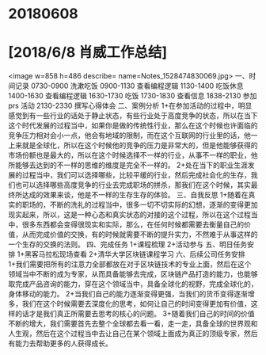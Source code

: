 # 20180608

# [2018/6/8 肖威工作总结]
<image w=858 h=486 describe= name=Notes_1528474830069.jpg>
一、时间记录
0730-0900 洗漱吃饭
0900-1130 查看编程逻辑
1130-1400 吃饭休息
1400-1630 查看编程逻辑
1630-1730 吃饭
1730-1830 查看信息
1838-2130 参加 prs 活动
2130-2330 撰写心得体会
二、案例分析
1+在参加活动的过程中，明显感觉到有一些行业的话处于静止状态，有些行业处于高度竞争的状态，所以在当下这个时代发展的过程当中，如果你是做的传统性行业，那么在这个时候也许面临的竞争压力相对会小一点，他会有地域的限制，而在这个互联网的行业里的话，他一上来就是全球化，所以在这个时候他的竞争的压力是非常大的，但是他能够获得的市场份额也是最大的，所以在这个时候选择不一样的行业，从事不一样的职业，他所能够去达到的不一样的思维的维度是完全不一样的。
2+处在当下的职业生涯发展的过程当中，我们可以选择哪些，比较平缓的行业，然后完成社会化的生存，我们也可以选择哪些高度竞争的行业去完成职场的拼杀，那我们在这个时候，其实最终所达成的效果来谈，他是不一样的生存生存的体验。
三、自我反思
1+随着在真实的职场的，不断的洗礼的过程当中，很多一切不切实际的幻想，逐渐的变得更加现实起来，所以，这是一种心态和真实状态的对接的这个过程，所以在这个过程当中，很多东西都会变得很现实和实际，那么，在任何时候都需要去衡量自己的价值，从而完成价值的交换，有的时候就需要不断的提升实力，不然难于从事这样的一个生存的交换的法则。
四、完成任务
1+课程梳理
2+活动参与
五、明日任务安排
1+黑客马拉松现场查看
2+清华大学区块链课程学习
六、后续公司任务安排
1+我们需要把所有的注意力全部都放在对于区块链技术的专业上面，然后在这个领域当中不断的成为专家，从而具备能够去完成，区块链产品打造的能力，也能够取完成产品咨询的能力，穿在这个领域当中，具备全球化的视野，完成全球化的，身体移动的能力。
2+当我们自己的能力逐渐变得更强，当我们的货币变得逐渐增多，我们在这个时候需要去深度化的思考，如何让自己的时间变得更加有价值，这样的话才是我们真正所需要去思考的核心的问题。
3+随着我们自己的时间的价值不断的增大，我们需要首先去整个全球都去看一看，走一走，具备全球的世界观和人生观，然后在这个过程当中去让自己在某个领域上面成为真正的顶级专家，然后有能力去帮助更多的人获得成长。
